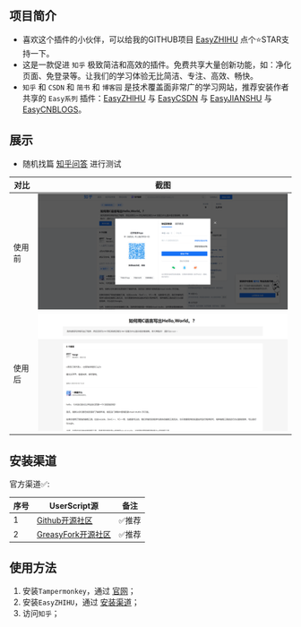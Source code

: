 ## 项目简介

- 喜欢这个插件的小伙伴，可以给我的GITHUB项目 [EasyZHIHU](https://github.com/xcanwin/EasyZHIHU) 点个⭐️STAR支持一下。
- 这是一款促进 `知乎` 极致简洁和高效的插件。免费共享大量创新功能，如：净化页面、免登录等。让我们的学习体验无比简洁、专注、高效、畅快。
- `知乎` 和 `CSDN` 和 `简书` 和 `博客园` 是技术覆盖面非常广的学习网站，推荐安装作者共享的 `Easy系列` 插件：[EasyZHIHU](https://github.com/xcanwin/EasyZHIHU/) 与 [EasyCSDN](https://github.com/xcanwin/EasyCSDN/) 与 [EasyJIANSHU](https://github.com/xcanwin/EasyJIANSHU/) 与 [EasyCNBLOGS](https://github.com/xcanwin/EasyCNBLOGS/)。

## 展示

- 随机找篇 [知乎问答](https://www.zhihu.com/question/65467081) 进行测试

| 对比 | 截图 |
| --- | --- |
| 使用前 | <img src="/assets/zhihu-before.png" width="750"></img> |
| 使用后 | <img src="/assets/zhihu-after.png" width="750"></img> |

## 安装渠道

官方渠道✅:

| 序号 | UserScript源 | 备注 |
| --- | --- | --- |
| 1 | [Github开源社区](https://raw.githubusercontent.com/xcanwin/EasyZHIHU/main/EasyZHIHU.user.js) | ✅推荐 |
| 2 | [GreasyFork开源社区](https://greasyfork.org/zh-CN/scripts/499917-easyzhihu) | ✅推荐 |

## 使用方法

1. 安装`Tampermonkey`，通过 [官网](https://www.tampermonkey.net/)；
2. 安装`EasyZHIHU`，通过 [安装渠道](#安装渠道)；
3. 访问`知乎`；
